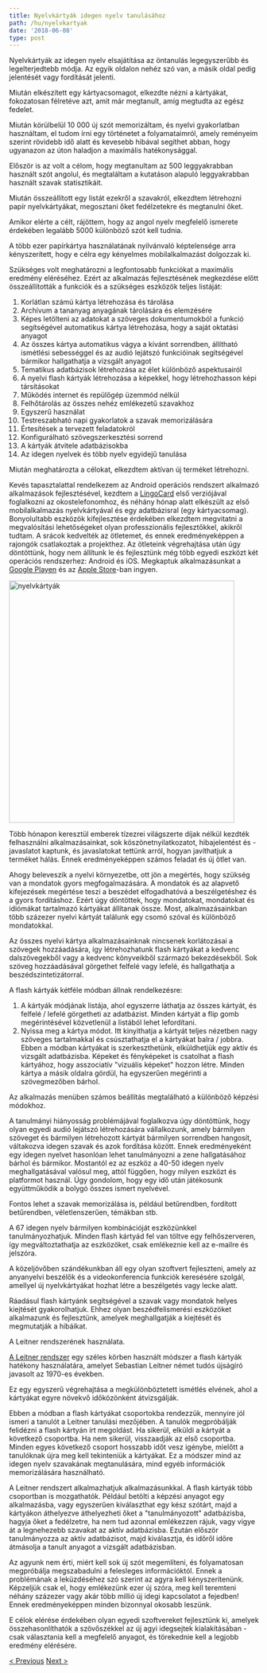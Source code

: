 ```yaml
---
title: Nyelvkártyák idegen nyelv tanulásához
path: /hu/nyelvkartyak
date: '2018-06-08'
type: post
---
```


Nyelvkártyák az idegen nyelv elsajátítása az öntanulás legegyszerűbb és legelterjedtebb módja. Az egyik oldalon nehéz szó van, a másik oldal pedig jelentését vagy fordítását jelenti.

Miután elkészített egy kártyacsomagot, elkezdte nézni a kártyákat, fokozatosan félretéve azt, amit már megtanult, amíg megtudta az egész fedelet.

Miután körülbelül 10 000 új szót memorizáltam, és nyelvi gyakorlatban használtam, el tudom írni egy történetet a folyamataimról, amely reményeim szerint rövidebb idő alatt és kevesebb hibával segíthet abban, hogy ugyanazon az úton haladjon a maximális hatékonysággal.

Először is az volt a célom, hogy megtanultam az 500 leggyakrabban használt szót angolul, és megtaláltam a kutatáson alapuló leggyakrabban használt szavak statisztikáit.

Miután összeállított egy listát ezekről a szavakról, elkezdtem létrehozni papír nyelvkártyákat, megosztani őket fedélzetekre és megtanulni őket.

Amikor elérte a célt, rájöttem, hogy az angol nyelv megfelelő ismerete érdekében legalább 5000 különböző szót kell tudnia.

A több ezer papírkártya használatának nyilvánvaló képtelensége arra kényszerített, hogy e célra egy kényelmes mobilalkalmazást dolgozzak ki.

Szükséges volt meghatározni a legfontosabb funkciókat a maximális eredmény eléréséhez. Ezért az alkalmazás fejlesztésének megkezdése előtt összeállították a funkciók és a szükséges eszközök teljes listáját:

1. Korlátlan számú kártya létrehozása és tárolása
2. Archívum a tananyag anyagának tárolására és elemzésére
3. Képes letölteni az adatokat a szöveges dokumentumokból a funkció segítségével automatikus kártya létrehozása, hogy a saját oktatási anyagot
4. Az összes kártya automatikus vágya a kívánt sorrendben, állítható ismétlési sebességgel és az audió lejátszó funkcióinak segítségével bármikor hallgathatja a vizsgált anyagot
5. Tematikus adatbázisok létrehozása az élet különböző aspektusairól
6. A nyelvi flash kártyák létrehozása a képekkel, hogy létrehozhasson képi társításokat
7. Működés internet és repülőgép üzemmód nélkül
8. Felhőtárolás az összes nehéz emlékezetű szavakhoz
9. Egyszerű használat
10. Testreszabható napi gyakorlatok a szavak memorizálására
11. Értesítések a tervezett feladatokról
12. Konfigurálható szövegszerkesztési sorrend
13. A kártyák átvitele adatbázisokba
14. Az idegen nyelvek és több nyelv egyidejű tanulása

Miután meghatározta a célokat, elkezdtem aktívan új terméket létrehozni.

Kevés tapasztalattal rendelkezem az Android operációs rendszert alkalmazó alkalmazások fejlesztésével, kezdtem a <a href="https://lingocard.com" target="_blank" rel="noopener">LingoCard</a> első verziójával foglalkozni az okostelefonomhoz, és néhány hónap alatt elkészült az első mobilalkalmazás nyelvkártyával és egy adatbázisral (egy kártyacsomag). Bonyolultabb eszközök kifejlesztése érdekében elkezdtem megvitatni a megvalósítási lehetőségeket olyan professzionális fejlesztőkkel, akikről tudtam. A srácok kedvelték az ötletemet, és ennek eredményeképpen a rajongók csatlakoztak a projekthez. Az ötleteink végrehajtása után úgy döntöttünk, hogy nem állítunk le és fejlesztünk még több egyedi eszközt két operációs rendszerhez: Android és iOS. Megkaptuk alkalmazásunkat a <a href="https://play.google.com/store/apps/details?id=com.lingocard.lingocard" target="_blank" rel="noopener">Google Playen</a> és az <a href="https://itunes.apple.com/us/app/lingocard/id1217076835?mt=8" target="_blank" rel="noopener">Apple Store</a>-ban ingyen.

<img class="aligncenter wp-image-7109" src="../images/2018/05/LingoCard-play.png" alt="nyelvkártyák" width="453" height="487" />

Több hónapon keresztül emberek tízezrei világszerte díjak nélkül kezdték felhasználni alkalmazásainkat, sok köszönetnyilatkozatot, hibajelentést és -javaslatot kaptunk, és javaslatokat tettünk arról, hogyan javíthatjuk a terméket hálás. Ennek eredményeképpen számos feladat és új ötlet van.

Ahogy beleveszik a nyelvi környezetbe, ott jön a megértés, hogy szükség van a mondatok gyors megfogalmazására. A mondatok és az alapvető kifejezések megértése teszi a beszédet elfogadhatóvá a beszélgetéshez és a gyors fordításhoz. Ezért úgy döntöttek, hogy mondatokat, mondatokat és idiómákat tartalmazó kártyákat állítanak össze. Most, alkalmazásainkban több százezer nyelvi kártyát találunk egy csomó szóval és különböző mondatokkal.

Az összes nyelvi kártya alkalmazásainknak nincsenek korlátozásai a szövegek hozzáadására, így létrehozhatunk flash kártyákat a kedvenc dalszövegekből vagy a kedvenc könyveikből származó bekezdésekből. Sok szöveg hozzáadásával görgethet felfelé vagy lefelé, és hallgathatja a beszédszintetizátorral.

A flash kártyák kétféle módban állnak rendelkezésre:

1. A kártyák módjának listája, ahol egyszerre láthatja az összes kártyát, és felfelé / lefelé görgetheti az adatbázist. Minden kártyát a flip gomb megérintésével közvetlenül a listából lehet lefordítani.
2. Nyissa meg a kártya módot. Itt kinyithatja a kártyát teljes nézetben nagy szöveges tartalmakkal és csúsztathatja el a kártyákat balra / jobbra. Ebben a módban kártyákat is szerkeszthetünk, elküldhetjük egy aktív és vizsgált adatbázisba. Képeket és fényképeket is csatolhat a flash kártyához, hogy asszociatív "vizuális képeket" hozzon létre. Minden kártya a másik oldalra gördül, ha egyszerűen megérinti a szövegmezőben bárhol.

Az alkalmazás menüben számos beállítás megtalálható a különböző képzési módokhoz.

A tanulmányi hiányosság problémájával foglalkozva úgy döntöttünk, hogy olyan egyedi audió lejátszó létrehozására vállalkozunk, amely bármilyen szöveget és bármilyen létrehozott kártyát bármilyen sorrendben hangosít, váltakozva idegen szavak és azok fordítása között. Ennek eredményeként egy idegen nyelvet hasonlóan lehet tanulmányozni a zene hallgatásához bárhol és bármikor. Mostantól ez az eszköz a 40-50 idegen nyelv meghallgatásával valósul meg, attól függően, hogy milyen eszközt és platformot használ. Úgy gondolom, hogy egy idő után játékosunk együttműködik a bolygó összes ismert nyelvével.

Fontos lehet a szavak memorizálása is, például betűrendben, fordított betűrendben, véletlenszerűen, témákban stb.

A 67 idegen nyelv bármilyen kombinációját eszközünkkel tanulmányozhatjuk. Minden flash kártyád fel van töltve egy felhőszerveren, így megváltoztathatja az eszközöket, csak emlékeznie kell az e-mailre és jelszóra.

A közeljövőben szándékunkban áll egy olyan szoftvert fejleszteni, amely az anyanyelvi beszélők és a videokonferencia funkciók keresésére szolgál, amellyel új nyelvkártyákat hozhat létre a beszélgetés vagy lecke alatt.

Ráadásul flash kártyánk segítségével a szavak vagy mondatok helyes kiejtését gyakorolhatjuk. Ehhez olyan beszédfelismerési eszközöket alkalmazunk és fejlesztünk, amelyek meghallgatják a kiejtését és megmutatják a hibáikat.

A Leitner rendszerének használata.

<a href="https://en.wikipedia.org/wiki/Leitner_system" target="_blank" rel="noopener">A Leitner rendszer</a> egy széles körben használt módszer a flash kártyák hatékony használatára, amelyet Sebastian Leitner német tudós újságíró javasolt az 1970-es években.

Ez egy egyszerű végrehajtása a megkülönböztetett ismétlés elvének, ahol a kártyákat egyre növekvő időközönként átvizsgálják.

Ebben a módban a flash kártyákat csoportokba rendezzük, mennyire jól ismeri a tanulót a Leitner tanulási mezőjében. A tanulók megpróbálják felidézni a flash kártyán írt megoldást. Ha sikerül, elküldi a kártyát a következő csoportba. Ha nem sikerül, visszaadják az első csoportba. Minden egyes következő csoport hosszabb időt vesz igénybe, mielőtt a tanulóknak újra meg kell tekinteniük a kártyákat. Ez a módszer mind az idegen nyelv szavakának megtanulására, mind egyéb információk memorizálására használható.

A Leitner rendszert alkalmazhatjuk alkalmazásunkkal. A flash kártyák több csoportban is mozgathatók. Például betölti a képzési anyagot egy alkalmazásba, vagy egyszerűen kiválaszthat egy kész szótárt, majd a kártyákon áthelyezve áthelyezheti őket a "tanulmányozott" adatbázisba, hagyja őket a fedélzetre, ha nem tud azonnal emlékezzen rájuk, vagy vigye át a legnehezebb szavakat az aktív adatbázisba. Ezután először tanulmányozza az aktív adatbázisot, majd kiválasztja, és időről időre átmásolja a tanult anyagot a vizsgált adatbázisban.

Az agyunk nem érti, miért kell sok új szót megemlíteni, és folyamatosan megpróbálja megszabadulni a felesleges információktól. Ennek a problémának a leküzdéséhez szó szerint az agyra kell kényszerítenünk. Képzeljük csak el, hogy emlékezünk ezer új szóra, meg kell teremteni néhány százezer vagy akár több millió új idegi kapcsolatot a fejedben! Ennek eredményeképpen minden bizonnyal okosabb leszünk.

E célok elérése érdekében olyan egyedi szoftvereket fejlesztünk ki, amelyek összehasonlíthatók a szövőszékkel az új agyi idegsejtek kialakításában - csak választania kell a megfelelő anyagot, és törekednie kell a legjobb eredmény elérésére.

<a href="/hu/hogyan-tanulhatok-angolul-gyorsan">< Previous</a> <a href="/hu/hogyan-fejlesztheto-a-szokincs">Next ></a>